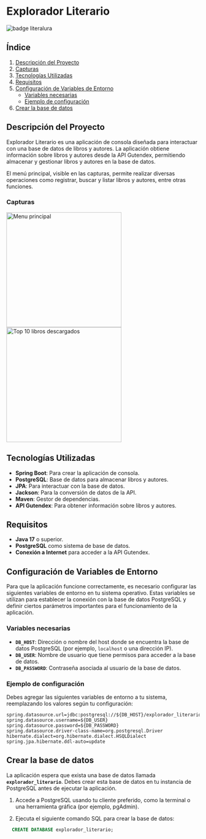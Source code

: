 # Explorador Literario

![badge literalura](https://github.com/user-attachments/assets/7adf1d10-2d6d-4cc3-92e2-b767fadbe75a)

## Índice

1. [Descripción del Proyecto](#descripción-del-proyecto)
2. [Capturas](#capturas)
3. [Tecnologías Utilizadas](#tecnologías-utilizadas)
4. [Requisitos](#requisitos)
5. [Configuración de Variables de Entorno](#configuración-de-variables-de-entorno)
    - [Variables necesarias](#variables-necesarias)
    - [Ejemplo de configuración](#ejemplo-de-configuración)
6. [Crear la base de datos](#crear-la-base-de-datos)

## Descripción del Proyecto

Explorador Literario es una aplicación de consola diseñada para interactuar con una base de datos de libros y autores. La aplicación obtiene información sobre libros y autores desde la API Gutendex, permitiendo almacenar y gestionar libros y autores en la base de datos.

El menú principal, visible en las capturas, permite realizar diversas operaciones como registrar, buscar y listar libros y autores, entre otras funciones.

### Capturas

<div>
  <img src="https://github.com/user-attachments/assets/725978f2-12ad-4e9a-a0b3-b8b784477676" alt="Menu principal" style="height: 300px;">
  <img src="https://github.com/user-attachments/assets/bc26c366-4d30-40ab-8a38-2ca2f07e0d0d" alt="Top 10 libros descargados" style="height: 300px;">
</div>

## Tecnologías Utilizadas

- **Spring Boot**: Para crear la aplicación de consola.
- **PostgreSQL**: Base de datos para almacenar libros y autores.
- **JPA**: Para interactuar con la base de datos.
- **Jackson**: Para la conversión de datos de la API.
- **Maven**: Gestor de dependencias.
- **API Gutendex**: Para obtener información sobre libros y autores.

## Requisitos

- **Java 17** o superior.
- **PostgreSQL** como sistema de base de datos.
- **Conexión a Internet** para acceder a la API Gutendex.

## Configuración de Variables de Entorno

Para que la aplicación funcione correctamente, es necesario configurar las siguientes variables de entorno en tu sistema operativo. Estas variables se utilizan para establecer la conexión con la base de datos PostgreSQL y definir ciertos parámetros importantes para el funcionamiento de la aplicación.

### Variables necesarias

- **`DB_HOST`**: Dirección o nombre del host donde se encuentra la base de datos PostgreSQL (por ejemplo, `localhost` o una dirección IP).
- **`DB_USER`**: Nombre de usuario que tiene permisos para acceder a la base de datos.
- **`DB_PASSWORD`**: Contraseña asociada al usuario de la base de datos.

### Ejemplo de configuración

Debes agregar las siguientes variables de entorno a tu sistema, reemplazando los valores según tu configuración:

```properties
spring.datasource.url=jdbc:postgresql://${DB_HOST}/explorador_literario
spring.datasource.username=${DB_USER}
spring.datasource.password=${DB_PASSWORD}
spring.datasource.driver-class-name=org.postgresql.Driver
hibernate.dialect=org.hibernate.dialect.HSQLDialect
spring.jpa.hibernate.ddl-auto=update

```

## Crear la base de datos

La aplicación espera que exista una base de datos llamada **`explorador_literario`**. Debes crear esta base de datos en tu instancia de PostgreSQL antes de ejecutar la aplicación.

1. Accede a PostgreSQL usando tu cliente preferido, como la terminal o una herramienta gráfica (por ejemplo, pgAdmin).

2. Ejecuta el siguiente comando SQL para crear la base de datos:

```sql
  CREATE DATABASE explorador_literario;
```
